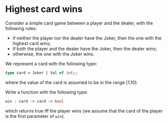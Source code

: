 # Highest card wins

Consider a simple card game between a player and the dealer, with the following rules:
- if neither the player nor the dealer have the Joker, then the one with the highest card wins;
- if both the player and the dealer have the Joker, then the dealer wins;
- otherwise, the one with the Joker wins.

We represent a card with the following type:
```ocaml
type card = Joker | Val of int;;
```
where the value of the card is assumed to be in the range [1,10].

Write a function with the following type:
```ocaml
win : card -> card -> bool
```
which returns true iff the player wins (we assume that the card of the player is the first parameter of ``win``).
